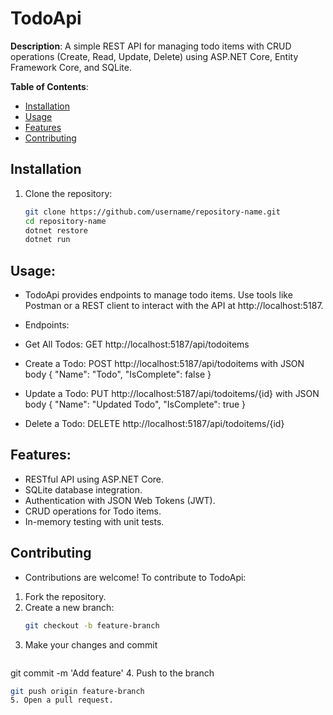 # TodoApi

**Description**: A simple REST API for managing todo items with CRUD operations (Create, Read, Update, Delete) using ASP.NET Core, Entity Framework Core, and SQLite.

**Table of Contents**:
- [Installation](#installation)
- [Usage](#usage)
- [Features](#features)
- [Contributing](#contributing)
  
## Installation
1. Clone the repository:
   ```bash
   git clone https://github.com/username/repository-name.git
   cd repository-name
   dotnet restore
   dotnet run

## **Usage**:
- TodoApi provides endpoints to manage todo items. Use tools like Postman or a REST client to interact with the API at http://localhost:5187.

- Endpoints:
- Get All Todos: GET http://localhost:5187/api/todoitems
- Create a Todo: POST http://localhost:5187/api/todoitems with JSON body { "Name": "Todo", "IsComplete": false }
- Update a Todo: PUT http://localhost:5187/api/todoitems/{id} with JSON body { "Name": "Updated Todo", "IsComplete": true }
- Delete a Todo: DELETE http://localhost:5187/api/todoitems/{id}

## **Features**:
- RESTful API using ASP.NET Core.
- SQLite database integration.
- Authentication with JSON Web Tokens (JWT).
- CRUD operations for Todo items.
- In-memory testing with unit tests.

## **Contributing**
- Contributions are welcome! To contribute to TodoApi:
  
1. Fork the repository.
2. Create a new branch:
   ```bash
   git checkout -b feature-branch
3. Make your changes and commit
   ```bash
  git commit -m 'Add feature'
4. Push to the branch 
   ```bash
   git push origin feature-branch
5. Open a pull request.
